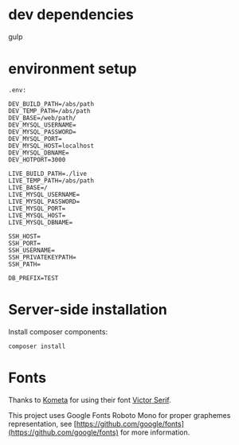 # dev dependencies

gulp

# environment setup

`.env:`

```
DEV_BUILD_PATH=/abs/path
DEV_TEMP_PATH=/abs/path
DEV_BASE=/web/path/
DEV_MYSQL_USERNAME=
DEV_MYSQL_PASSWORD=
DEV_MYSQL_PORT=
DEV_MYSQL_HOST=localhost
DEV_MYSQL_DBNAME=
DEV_HOTPORT=3000

LIVE_BUILD_PATH=./live
LIVE_TEMP_PATH=/abs/path
LIVE_BASE=/
LIVE_MYSQL_USERNAME=
LIVE_MYSQL_PASSWORD=
LIVE_MYSQL_PORT=
LIVE_MYSQL_HOST=
LIVE_MYSQL_DBNAME=

SSH_HOST=
SSH_PORT=
SSH_USERNAME=
SSH_PRIVATEKEYPATH=
SSH_PATH=

DB_PREFIX=TEST

```

# Server-side installation

Install composer components:

```
composer install
```

# Fonts

Thanks to [Kometa](https://kometa.xyz) for using their font [Victor Serif](https://www.kometa.xyz/typefaces/victor-serif/).

This project uses Google Fonts Roboto Mono for proper graphemes representation, see [https://github.com/google/fonts](https://github.com/google/fonts) for more information.
